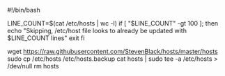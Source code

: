 #!/bin/bash

LINE_COUNT=$(cat /etc/hosts | wc -l)
if [ "$LINE_COUNT" -gt 100 ]; then
  echo "Skipping, /etc/host file looks to already be updated with $LINE_COUNT lines"
  exit
fi

wget https://raw.githubusercontent.com/StevenBlack/hosts/master/hosts
sudo cp /etc/hosts /etc/hosts.backup
cat hosts | sudo tee -a /etc/hosts > /dev/null
rm hosts
